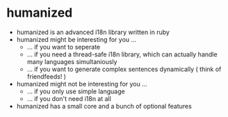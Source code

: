 humanized
==========

* humanized is an advanced i18n library written in ruby
* humanized might be interesting for you ...
  * ... if you want to seperate 
  * ... if you need a thread-safe i18n library, which can actually handle many languages simultaniously
  * ... if you want to generate complex sentences dynamically ( think of friendfeeds! )
* humanized might not be interesting for you ...
  * ... if you only use simple language
  * ... if you don't need i18n at all
* humanized has a small core and a bunch of optional features
